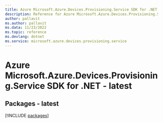 ```yaml
---
title: Azure Microsoft.Azure.Devices.Provisioning.Service SDK for .NET
description: Reference for Azure Microsoft.Azure.Devices.Provisioning.Service SDK for .NET
author: pallavit
ms.author: pallavit
ms.data: 11/23/2022
ms.topic: reference
ms.devlang: dotnet
ms.service: microsoft.azure.devices.provisioning.service
---
```

# Azure Microsoft.Azure.Devices.Provisioning.Service SDK for .NET - latest
## Packages - latest
[!INCLUDE [packages](microsoft.azure.devices.provisioning.service-index.md)]